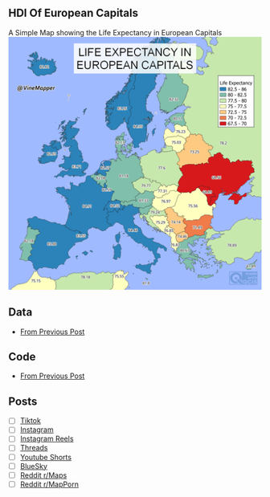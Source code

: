 ## HDI Of European Capitals
A Simple Map showing the Life Expectancy in European Capitals
![Map](europe_life_expectancy.png)

## Data
* [From Previous Post](https://github.com/winstonhoyle/VineMapper//main/projects/European_Capitals_HDI/European_Capitals_HDI#Data)

## Code
* [From Previous Post](FormatData.ipynb)

## Posts
- [ ] [Tiktok]()
- [ ] [Instagram]()
- [ ] [Instagram Reels]()
- [ ] [Threads]()
- [ ] [Youtube Shorts]()
- [ ] [BlueSky]()
- [ ] [Reddit r/Maps]()
- [ ] [Reddit r/MapPorn]()